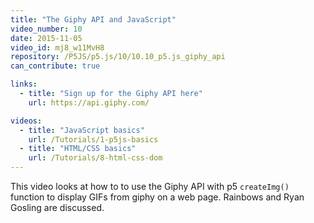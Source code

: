 ```yaml
---
title: "The Giphy API and JavaScript"
video_number: 10
date: 2015-11-05
video_id: mj8_w11MvH8
repository: /P5JS/p5.js/10/10.10_p5.js_giphy_api
can_contribute: true

links:
  - title: "Sign up for the Giphy API here"
    url: https://api.giphy.com/

videos:
  - title: "JavaScript basics"
    url: /Tutorials/1-p5js-basics
  - title: "HTML/CSS basics"
    url: /Tutorials/8-html-css-dom
---
```


This video looks at how to to use the Giphy API with p5 `createImg()` function to display GIFs from giphy on a web page.
Rainbows and Ryan Gosling are discussed.
